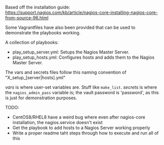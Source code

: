 Based off the installation guide: https://support.nagios.com/kb/article/nagios-core-installing-nagios-core-from-source-96.html

Some Vagrantfiles have also been provided that can be used to demonstrate the playbooks working.

A collection of playbooks:
  - play_setup_server.yml: Setups the Nagios Master Server.
  - play_setup_hosts.yml: Configures hosts and adds them to the Nagios Master Server.

The vars and secrets files follow this naming convention of "X_setup_[server|hosts].yml"

_vars_ is where user-set variables are. Stuff like `make_list`.
_secrets_ is where the `nagios_admin_pass` variable is; the vault password is 'password', as this is just for demonstration purposes.

TODO:
  - CentOS8/RHEL8 have a weird bug where even after nagios-core installation, the nagios.service doesn't exist
  - Get the playbook to add hosts to a Nagios Server working properly
  - Write a proper readme taht steps through how to execute and run all of this
